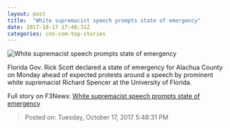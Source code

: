 ```yaml
---
layout: post
title:  "White supremacist speech prompts state of emergency"
date: 2017-10-17 17:48:31Z
categories: cnn-com-top-stories
---
```


![White supremacist speech prompts state of emergency](http://cdn.cnn.com/cnnnext/dam/assets/170419115514-united-shades-of-america-richard-spencer-ron-1-00001628-super-tease.jpg)

Florida Gov. Rick Scott declared a state of emergency for Alachua County on Monday ahead of expected protests around a speech by prominent white supremacist Richard Spencer at the University of Florida.


Full story on F3News: [White supremacist speech prompts state of emergency](http://www.f3nws.com/n/xMEEEF)

> Posted on: Tuesday, October 17, 2017 5:48:31 PM
